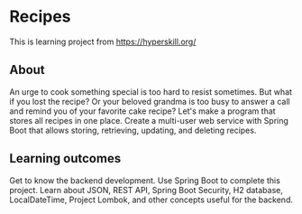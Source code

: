 # Recipes
This is learning project from https://hyperskill.org/

## About
An urge to cook something special is too hard to resist sometimes. But what if you lost the recipe? Or your beloved grandma is too busy to answer a call and remind you of your favorite cake recipe? Let's make a program that stores all recipes in one place. Create a multi-user web service with Spring Boot that allows storing, retrieving, updating, and deleting recipes.
## Learning outcomes
Get to know the backend development. Use Spring Boot to complete this project. Learn about JSON, REST API, Spring Boot Security, H2 database, LocalDateTime, Project Lombok, and other concepts useful for the backend.
